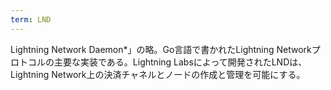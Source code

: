 ```yaml
---
term: LND
---
```

Lightning Network Daemon*」の略。Go言語で書かれたLightning Networkプロトコルの主要な実装である。Lightning Labsによって開発されたLNDは、Lightning Network上の決済チャネルとノードの作成と管理を可能にする。